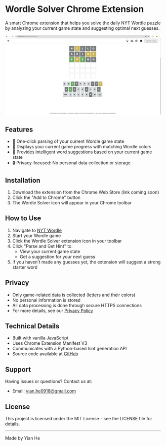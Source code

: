# Wordle Solver Chrome Extension

A smart Chrome extension that helps you solve the daily NYT Wordle puzzle by analyzing your current game state and suggesting optimal next guesses.

![Wordle Solver Demo](demo.gif)

## Features

- 🎯 One-click parsing of your current Wordle game state
- 🎨 Displays your current game progress with matching Wordle colors
- 🤖 Provides intelligent word suggestions based on your current game state
- 🔒 Privacy-focused: No personal data collection or storage

## Installation

1. Download the extension from the Chrome Web Store (link coming soon)
2. Click the "Add to Chrome" button
3. The Wordle Solver icon will appear in your Chrome toolbar

## How to Use

1. Navigate to [NYT Wordle](https://www.nytimes.com/games/wordle/index.html)
2. Start your Wordle game
3. Click the Wordle Solver extension icon in your toolbar
4. Click "Parse and Get Hint" to:
   - View your current game state
   - Get a suggestion for your next guess
5. If you haven't made any guesses yet, the extension will suggest a strong starter word

## Privacy

- Only game-related data is collected (letters and their colors)
- No personal information is stored
- All data processing is done through secure HTTPS connections
- For more details, see our [Privacy Policy](https://gaohey.github.io/wordler-helper-privacy/privacy-policy.html)

## Technical Details

- Built with vanilla JavaScript
- Uses Chrome Extension Manifest V3
- Communicates with a Python-based hint generation API
- Source code available at [GitHub](https://github.com/gaohey/wordler)

## Support

Having issues or questions? Contact us at:
- Email: yian.he0918@gmail.com

## License

This project is licensed under the MIT License - see the LICENSE file for details.

---
Made by Yian He
